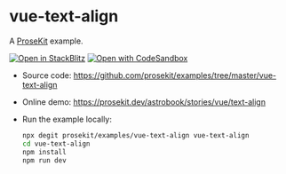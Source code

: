 # vue-text-align

A [ProseKit](https://prosekit.dev) example.

[![Open in StackBlitz](https://developer.stackblitz.com/img/open_in_stackblitz.svg)](https://stackblitz.com/github/prosekit/examples/tree/master/vue-text-align)
[![Open with CodeSandbox](https://assets.codesandbox.io/github/button-edit-lime.svg)](https://codesandbox.io/p/sandbox/github/prosekit/examples/tree/master/vue-text-align)

- Source code: https://github.com/prosekit/examples/tree/master/vue-text-align
- Online demo: https://prosekit.dev/astrobook/stories/vue/text-align
- Run the example locally:

  ```bash
  npx degit prosekit/examples/vue-text-align vue-text-align
  cd vue-text-align
  npm install
  npm run dev
  ```
